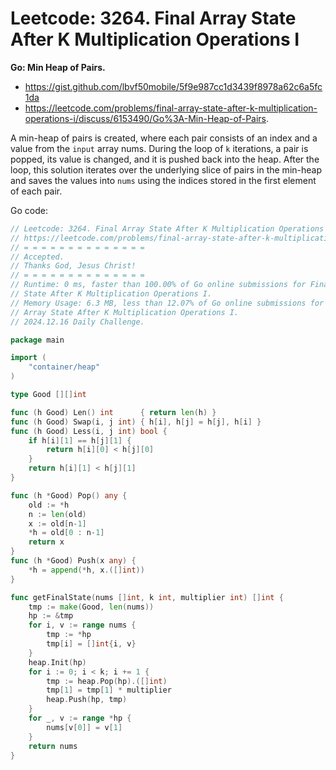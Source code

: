 # Leetcode: 3264. Final Array State After K Multiplication Operations I

**Go: Min Heap of Pairs.**

- https://gist.github.com/lbvf50mobile/5f9e987cc1d3439f8978a62c6a5fc1da
- https://leetcode.com/problems/final-array-state-after-k-multiplication-operations-i/discuss/6153490/Go%3A-Min-Heap-of-Pairs.

A min-heap of pairs is created, where each pair consists of an index and a
value from the `input` array nums. During the loop of `k` iterations, a pair
is popped, its value is changed, and it is pushed back into the heap. After
the loop, this solution iterates over the underlying slice of pairs in the
min-heap and saves the values into `nums` using the indices stored in the
first element of each pair.

Go code:
```Go
// Leetcode: 3264. Final Array State After K Multiplication Operations I
// https://leetcode.com/problems/final-array-state-after-k-multiplication-operations-i/
// = = = = = = = = = = = = = =
// Accepted.
// Thanks God, Jesus Christ!
// = = = = = = = = = = = = = =
// Runtime: 0 ms, faster than 100.00% of Go online submissions for Final Array
// State After K Multiplication Operations I.
// Memory Usage: 6.3 MB, less than 12.07% of Go online submissions for Final
// Array State After K Multiplication Operations I.
// 2024.12.16 Daily Challenge.

package main

import (
	"container/heap"
)

type Good [][]int

func (h Good) Len() int      { return len(h) }
func (h Good) Swap(i, j int) { h[i], h[j] = h[j], h[i] }
func (h Good) Less(i, j int) bool {
	if h[i][1] == h[j][1] {
		return h[i][0] < h[j][0]
	}
	return h[i][1] < h[j][1]
}

func (h *Good) Pop() any {
	old := *h
	n := len(old)
	x := old[n-1]
	*h = old[0 : n-1]
	return x
}
func (h *Good) Push(x any) {
	*h = append(*h, x.([]int))
}

func getFinalState(nums []int, k int, multiplier int) []int {
	tmp := make(Good, len(nums))
	hp := &tmp
	for i, v := range nums {
		tmp := *hp
		tmp[i] = []int{i, v}
	}
	heap.Init(hp)
	for i := 0; i < k; i += 1 {
		tmp := heap.Pop(hp).([]int)
		tmp[1] = tmp[1] * multiplier
		heap.Push(hp, tmp)
	}
	for _, v := range *hp {
		nums[v[0]] = v[1]
	}
	return nums
}
```
